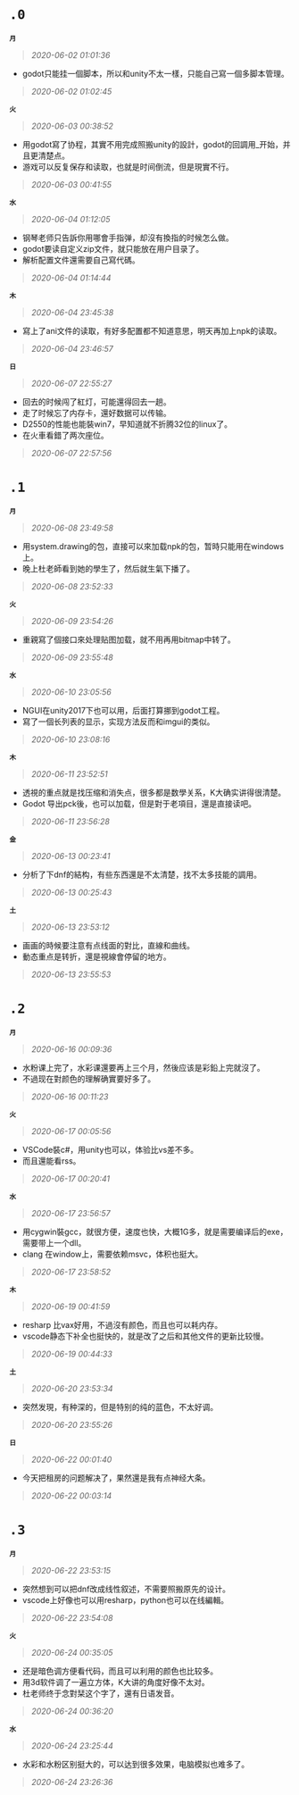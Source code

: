 **`.0`**
========
**`月`**
>*2020-06-02 01:01:36*
- godot只能挂一個脚本，所以和unity不太一樣，只能自己寫一個多脚本管理。
>*2020-06-02 01:02:45*

**`火`**
>*2020-06-03 00:38:52*
- 用godot寫了协程，其實不用完成照搬unity的設計，godot的回調用_开始，并且更清楚点。
- 游戏可以反复保存和读取，也就是时间倒流，但是現實不行。
>*2020-06-03 00:41:55*

**`水`**
>*2020-06-04 01:12:05*
- 钢琴老师只告訴你用哪會手指弹，却沒有換指的时候怎么做。
- godot要读自定义zip文件，就只能放在用户目录了。
- 解析配置文件還需要自己寫代碼。
>*2020-06-04 01:14:44*

**`木`**
>*2020-06-04 23:45:38*
- 寫上了ani文件的读取，有好多配置都不知道意思，明天再加上npk的读取。
>*2020-06-04 23:46:57*

**`日`**
>*2020-06-07 22:55:27*
- 回去的时候闯了紅灯，可能還得回去一趟。
- 走了时候忘了内存卡，還好数据可以传输。
- D2550的性能也能裝win7，早知道就不折腾32位的linux了。
- 在火車看錯了两次座位。
>*2020-06-07 22:57:56*

**`.1`**
========
**`月`**
>*2020-06-08 23:49:58*
- 用system.drawing的包，直接可以來加载npk的包，暂時只能用在windows上。
- 晚上杜老師看到她的學生了，然后就生氣下播了。
>*2020-06-08 23:52:33*

**`火`**
>*2020-06-09 23:54:26*
- 重親寫了個接口來处理贴图加载，就不用再用bitmap中转了。
>*2020-06-09 23:55:48*

**`水`**
>*2020-06-10 23:05:56*
- NGUI在unity2017下也可以用，后面打算挪到godot工程。
- 寫了一個长列表的显示，实现方法反而和imgui的类似。
>*2020-06-10 23:08:16*

**`木`**
>*2020-06-11 23:52:51*
- 透視的重点就是找压缩和消失点，很多都是数學关系，K大确实讲得很清楚。
- Godot 导出pck後，也可以加载，但是對于老項目，還是直接读吧。
>*2020-06-11 23:56:28*

**`金`**
>*2020-06-13 00:23:41*
- 分析了下dnf的結构，有些东西還是不太清楚，找不太多技能的調用。
>*2020-06-13 00:25:43*

**`土`**
>*2020-06-13 23:53:12*
- 画画的時候要注意有点线面的對比，直線和曲线。
- 動态重点是转折，還是視線會停留的地方。
>*2020-06-13 23:55:53*

**`.2`**
========
**`月`**
>*2020-06-16 00:09:36*
- 水粉课上完了，水彩课還要再上三个月，然後应该是彩鉛上完就沒了。
- 不過现在對颜色的理解确實要好多了。
>*2020-06-16 00:11:23*

**`火`**
>*2020-06-17 00:05:56*
- VSCode裝c#，用unity也可以，体验比vs差不多。
- 而且還能看rss。
>*2020-06-17 00:20:41*

**`水`**
>*2020-06-17 23:56:57*
- 用cygwin裝gcc，就很方便，速度也快，大概1G多，就是需要编译后的exe，需要带上一个dll。
- clang 在window上，需要依赖msvc，体积也挺大。
>*2020-06-17 23:58:52*

**`木`**
>*2020-06-19 00:41:59*
- resharp 比vax好用，不過沒有颜色，而且也可以耗内存。
- vscode静态下补全也挺快的，就是改了之后和其他文件的更新比较慢。
>*2020-06-19 00:44:33*

**`土`**
>*2020-06-20 23:53:34*
- 突然发現，有种深的，但是特别的纯的蓝色，不太好调。
>*2020-06-20 23:55:26*

**`日`**
>*2020-06-22 00:01:40*
- 今天把租房的问题解决了，果然還是我有点神经大条。
>*2020-06-22 00:03:14*

**`.3`**
========
**`月`**
>*2020-06-22 23:53:15*
- 突然想到可以把dnf改成线性叙述，不需要照搬原先的设计。
- vscode上好像也可以用resharp，python也可以在线編輯。
>*2020-06-22 23:54:08*

**`火`**
>*2020-06-24 00:35:05*
- 还是暗色调方便看代码，而且可以利用的颜色也比较多。
- 用3d软件调了一遍立方体，K大讲的角度好像不太对。
- 杜老师终于念對栞这个字了，還有日语发音。
>*2020-06-24 00:36:20*

**`水`**
>*2020-06-24 23:25:44*
- 水彩和水粉区别挺大的，可以达到很多效果，电脑模拟也难多了。
>*2020-06-24 23:26:36*